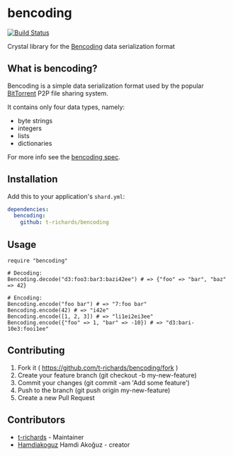# bencoding

[![Build Status](https://travis-ci.org/t-richards/bencoding.svg?branch=master)](https://travis-ci.org/t-richards/bencoding)

Crystal library for the [Bencoding][bencoding-wiki] data serialization format

## What is bencoding?

Bencoding is a simple data serialization format used by the popular
[BitTorrent][bittorrent] P2P file sharing system.

It contains only four data types, namely:

  - byte strings
  - integers
  - lists
  - dictionaries

For more info see the [bencoding spec][bencoding-spec].

## Installation

Add this to your application's `shard.yml`:

```yaml
dependencies:
  bencoding:
    github: t-richards/bencoding
```

## Usage

```crystal
require "bencoding"

# Decoding:
Bencoding.decode("d3:foo3:bar3:bazi42ee") # => {"foo" => "bar", "baz" => 42}

# Encoding:
Bencoding.encode("foo bar") # => "7:foo bar"
Bencoding.encode(42) # => "i42e"
Bencoding.encode([1, 2, 3]) # => "li1ei2ei3ee"
Bencoding.encode({"foo" => 1, "bar" => -10}) # => "d3:bari-10e3:fooi1ee"
```

## Contributing

  1. Fork it ( https://github.com/t-richards/bencoding/fork )
  2. Create your feature branch (git checkout -b my-new-feature)
  3. Commit your changes (git commit -am 'Add some feature')
  4. Push to the branch (git push origin my-new-feature)
  5. Create a new Pull Request

## Contributors

  - [t-richards](https://github.com/t-richards) - Maintainer
  - [Hamdiakoguz](https://github.com/Hamdiakoguz) Hamdi Akoğuz - creator


[bencoding-wiki]: https://en.wikipedia.org/wiki/Bencode
[bencoding-spec]: http://www.bittorrent.org/beps/bep_0003.html#bencoding
[bittorrent]: http://www.bittorrent.org/
